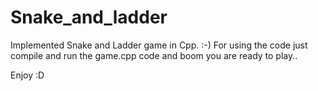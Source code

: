 # Snake_and_ladder

Implemented Snake and Ladder game in Cpp. :-)
For using the code just compile and run the game.cpp code and boom you are ready to play..

Enjoy  :D
